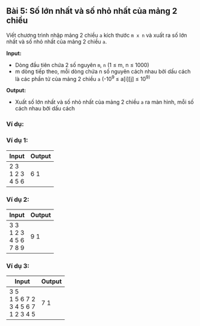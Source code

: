 ## Bài 5: Số lớn nhất và số nhỏ nhất của mảng 2 chiều

Viết chương trình nhập mảng 2 chiều `a` kích thước `m x n` và xuất ra số lớn nhất và số nhỏ nhất của mảng 2 chiều `a`.

**Input:**

- Dòng đầu tiên chứa 2 số nguyên `m`, `n` (1 ≤ m, n ≤ 1000)
- m dòng tiếp theo, mỗi dòng chứa n số nguyên cách nhau bởi dấu cách là các phần tử của mảng 2 chiều `a` (-10<sup>9 </sup> ≤ a[i][j] ≤ 10<sup>9</sub>)

**Output:**

- Xuất số lớn nhất và số nhỏ nhất của mảng 2 chiều `a` ra màn hình, mỗi số cách nhau bởi dấu cách

### Ví dụ:

### Ví dụ 1:

| Input | Output |
|-------|--------|
| 2 3<br> 1 2 3<br> 4 5 6 | 6 1 |

### Ví dụ 2:

| Input | Output |
|-------|--------|
| 3 3<br> 1 2 3<br> 4 5 6<br> 7 8 9 | 9 1 |

### Ví dụ 3:

| Input | Output |
|-------|--------|
| 3 5<br> 1 5 6 7 2<br> 3 4 5 6 7<br> 1 2 3 4 5 | 7 1 |

